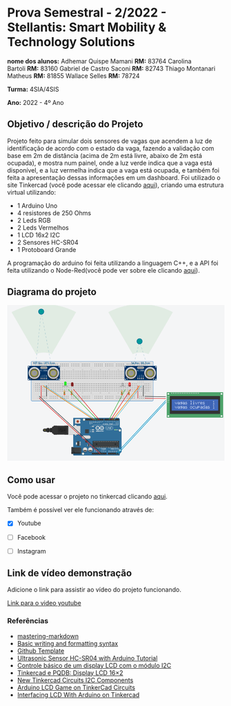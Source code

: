# Prova Semestral - 2/2022 - Stellantis: Smart Mobility & Technology Solutions

**nome dos alunos:** 
Adhemar Quispe Mamani **RM:** 83764
Carolina Bartoli **RM:** 83160
Gabriel de Castro Saconi **RM:** 82743 
Thiago Montanari Matheus **RM:** 81855 
Wallace Selles **RM:** 78724


**Turma:** 4SIA/4SIS

**Ano:** 2022 - 4º Ano

## Objetivo / descrição do Projeto

Projeto feito para simular dois sensores de vagas que acendem a luz de identificação de acordo com o estado da vaga, fazendo a validação com base em 2m de distância (acima de 2m está livre, abaixo de 2m está ocupada), e mostra num painel, onde a luz verde indica que a vaga está disponível, e a luz vermelha indica que a vaga está ocupada, e também foi feita a apresentação dessas informações em um dashboard. Foi utilizado o site Tinkercad (você pode acessar ele clicando [aqui](https://www.tinkercad.com)), criando uma estrutura virtual utilizando:
- 1 Arduino Uno
- 4 resistores de 250 Ohms
- 2 Leds RGB
- 2 Leds Vermelhos
- 1 LCD 16x2 I2C
- 2 Sensores HC-SR04
- 1 Protoboard Grande

A programação do arduino foi feita utilizando a linguagem C++, e a API foi feita utilizando o Node-Red(você pode ver sobre ele clicando [aqui](https://nodered.org)).


## Diagrama do projeto 

<img src="/img_prototipo.png" width="550">



## Como usar 

Você pode acessar o projeto no tinkercad clicando [aqui](https://www.tinkercad.com/things/lqPDxzQiHAm).

Também é possível ver ele funcionando através de:

- [x] Youtube
- [ ] Facebook 
- [ ] Instagram


## Link de vídeo demonstração

Adicione o link para assistir ao vídeo do projeto funcionando.

[Link para o video youtube](https://www.youtube.com/watch?v=xva71wynxS0)


### Referências 

* [mastering-markdown](https://guides.github.com/features/mastering-markdown/)
* [Basic writing and formatting syntax](https://docs.github.com/en/github/writing-on-github/getting-started-with-writing-and-formatting-on-github/basic-writing-and-formatting-syntax)
* [Github Template](https://github.com/arnaldojr/templatenac)
* [Ultrasonic Sensor HC-SR04 with Arduino Tutorial](https://create.arduino.cc/projecthub/abdularbi17/ultrasonic-sensor-hc-sr04-with-arduino-tutorial-327ff6)
* [Controle básico de um display LCD com o módulo I2C](http://www.squids.com.br/arduino/index.php/projetos-arduino/projetos-squids/basico/183-projeto-48-como-controlar-um-display-lcd-com-o-modulo-i2c)
* [Tinkercad e PQDB: Display LCD 16×2](https://embarcados.com.br/tinkercad-e-pqdb-display-lcd/)
* [New Tinkercad Circuits I2C Components](https://www.tinkercad.com/blog/i2c-components)
* [Arduino LCD Game on TinkerCad Circuits](https://create.arduino.cc/projecthub/AnniBot/arduino-lcd-game-on-tinkercad-circuits-546c1e)
* [Interfacing LCD With Arduino on Tinkercad](https://www.instructables.com/Interfacing-LCD-With-Arduino-on-Tinkercad/)
